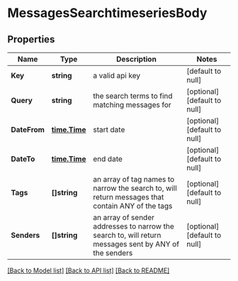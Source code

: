 # MessagesSearchtimeseriesBody

## Properties
Name | Type | Description | Notes
------------ | ------------- | ------------- | -------------
**Key** | **string** | a valid api key | [default to null]
**Query** | **string** | the search terms to find matching messages for | [optional] [default to null]
**DateFrom** | [**time.Time**](time.Time.md) | start date | [optional] [default to null]
**DateTo** | [**time.Time**](time.Time.md) | end date | [optional] [default to null]
**Tags** | **[]string** | an array of tag names to narrow the search to, will return messages that contain ANY of the tags | [optional] [default to null]
**Senders** | **[]string** | an array of sender addresses to narrow the search to, will return messages sent by ANY of the senders | [optional] [default to null]

[[Back to Model list]](../README.md#documentation-for-models) [[Back to API list]](../README.md#documentation-for-api-endpoints) [[Back to README]](../README.md)


